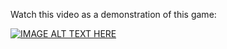 Watch this video as a demonstration of this game:

[![IMAGE ALT TEXT HERE](https://img.youtube.com/vi/cTSUsYewTHs/0.jpg)](https://www.youtube.com/watch?v=cTSUsYewTHs)
